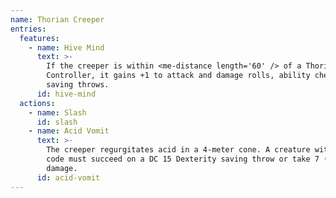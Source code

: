 ```yaml
---
name: Thorian Creeper
entries:
  features:
    - name: Hive Mind
      text: >-
        If the creeper is within <me-distance length='60' /> of a Thorian
        Controller, it gains +1 to attack and damage rolls, ability checks, and
        saving throws.
      id: hive-mind
  actions:
    - name: Slash
      id: slash
    - name: Acid Vomit
      text: >-
        The creeper regurgitates acid in a 4-meter cone. A creature within the
        code must succeed on a DC 15 Dexterity saving throw or take 7 (2d6) acid
        damage.
      id: acid-vomit
---
```

